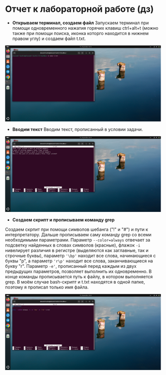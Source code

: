 # Отчет к лабораторной работе (дз)
* **Открываем терминал, создаем файл**
Запускаем терминал при помощи одновременного нажатия горячих клавиш ctrl+alt+t (можно также при помощи поиска, иконка которго находится в нижнем правом углу) и создаем файл t.txt.

![alt text](https://github.com/Alexander-dev-ai/Homework.-Informatics/blob/main/Fotos/%D0%A1%D0%BE%D0%B7%D0%B4%D0%B0%D0%B5%D0%BC%20%D1%84%D0%B0%D0%B9%D0%BB.png)

* **Вводим текст**
Вводим текст, прописанный в условии задачи.

![alt text](https://github.com/Alexander-dev-ai/Homework.-Informatics/blob/main/Fotos/%D0%92%D0%B2%D0%BE%D0%B4%D0%B8%D0%BC%20%D1%82%D0%B5%D0%BA%D1%81%D1%82%2C%20%D1%81%D0%BE%D1%85%D1%80%D0%B0%D0%BD%D1%8F%D0%B5%D0%BC.png)

* **Создаем скрипт и прописываем команду grep**

Создаем скрпит при помощи символов шебанга ("!" и "#") и пути к интерпретатору. Дальше прописываем саму команду grep со всеми необходимыми параметрами. Параметр `--color=always` отвечает за подсветку найденных в словах символов (красные), флажок `-i` нивелирует различия в регистре (выделяются как заглавные, так и строчные буквы), параметр `'\bp'` находит все слова, начинающиеся с буквы "p", а параметр `'r\p'` находит все слова, заканчивающиеся на букву "r". Параметр `-e'`, прописанный перед каждым из двух предыдущих параметров, позволяет выполнить их одновременно. В конце команды прописывается путь к файлу, в котором выполняется grep. В моём случае bash-скрипт и t.txt находятся в одной папке, поэтому я прописал только имя файла.

![alt text](https://github.com/Alexander-dev-ai/Homework.-Informatics/blob/main/Fotos/%D0%A1%D0%BE%D0%B7%D0%B4%D0%B0%D0%B5%D0%BC%20%D1%81%D0%BA%D1%80%D0%B8%D0%BF%D1%82%2C%20%D0%BF%D1%80%D0%BE%D0%BF%D0%B8%D1%81%D1%8B%D0%B2%D0%B0%D0%B5%D0%BC%20%D0%BA%D0%BE%D0%BC%D0%B0%D0%BD%D0%B4%D1%83.png)